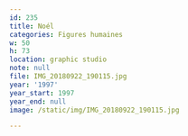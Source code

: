 ```yaml
---
id: 235
title: Noél
categories: Figures humaines
w: 50
h: 73
location: graphic studio
note: null
file: IMG_20180922_190115.jpg
year: '1997'
year_start: 1997
year_end: null
image: /static/img/IMG_20180922_190115.jpg

---
```

